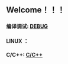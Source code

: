 ## Welcome！！！



#### 编译调试:			[DEBUG](./blogs/DEBUG.html)



#### LINUX ：			

#### C/C++:				[C/C++](./blogs/CC++.html)

